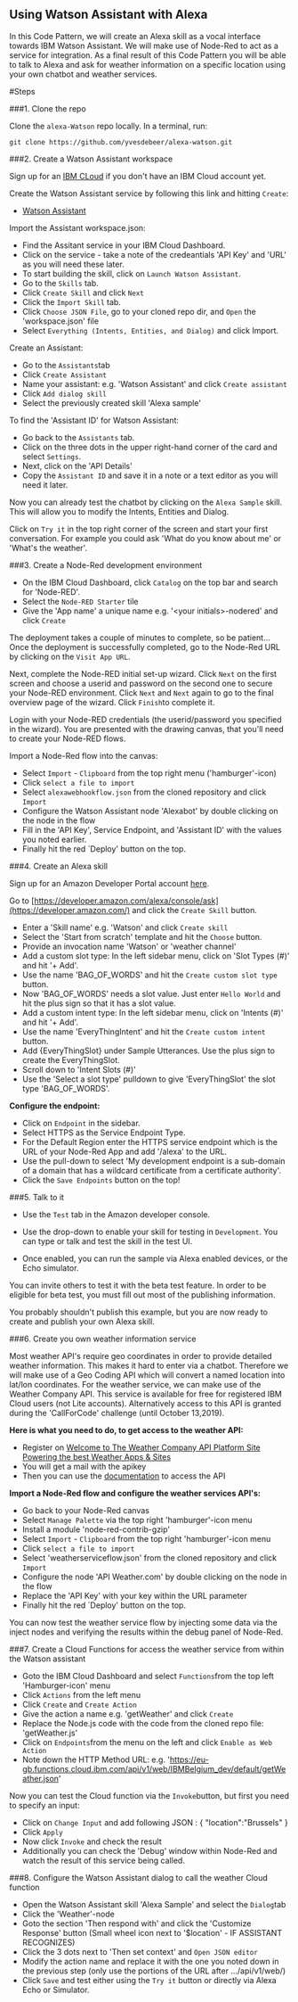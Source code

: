 ## Using Watson Assistant with Alexa

In this Code Pattern, we will create an Alexa skill as a vocal interface towards IBM Watson Assistant. We will make use of Node-Red to act as a service for integration. As a final result of this Code Pattern you will be able to talk to Alexa and ask for weather information on a specific location using your own chatbot and weather services.

#Steps

###1. Clone the repo

Clone the `alexa-Watson` repo locally.
In a terminal, run:

`git clone https://github.com/yvesdebeer/alexa-watson.git`

###2. Create a Watson Assistant workspace

Sign up for an [IBM CLoud](https://ibm.biz/BdzMQp) if you don't have an IBM Cloud account yet.

Create the Watson Assistant service by following this link and hitting `Create`:

* [Watson Assistant](https://cloud.ibm.com/catalog/services/conversation)

Import the Assistant workspace.json:

* Find the Assitant service in your IBM Cloud Dashboard.
* Click on the service - take a note of the credeantials 'API Key' and 'URL' as you will need these later.
* To start building the skill, click on `Launch Watson Assistant`.
* Go to the `Skills` tab.
* Click `Create Skill` and click `Next`
* Click the `Import Skill` tab.
* Click `Choose JSON File`, go to your cloned repo dir, and `Open` the 'workspace.json' file
* Select `Everything (Intents, Entities, and Dialog)` and click Import.

Create an Assistant:

* Go to the `Assistants`tab
* Click `Create Assistant`
* Name your assistant: e.g. 'Watson Assistant' and click `Create assistant`
* Click `Add dialog skill`
* Select the previously created skill 'Alexa sample'

To find the 'Assistant ID' for Watson Assistant:

* Go back to the `Assistants` tab.
* Click on the three dots in the upper right-hand corner of the card and select `Settings`.
* Next, click on the 'API Details'
* Copy the `Assistant ID` and save it in a note or a text editor as you will need it later.

Now you can already test the chatbot by clicking on the `Alexa Sample` skill.
This will allow you to modify the Intents, Entities and Dialog.

Click on `Try it` in the top right corner of the screen and start your first conversation. For example you could ask 'What do you know about me' or 'What's the weather'.

###3. Create a Node-Red development environment

* On the IBM Cloud Dashboard, click `Catalog` on the top bar and search for 'Node-RED'.
* Select the `Node-RED Starter` tile
* Give the 'App name' a unique name e.g. '\<your initials\>-nodered' and click `Create`

The deployment takes a couple of minutes to complete, so be patient...
Once the deployment is successfully completed, go to the Node-Red URL by clicking on the `Visit App URL`.

Next, complete the Node-RED initial set-up wizard. Click `Next` on the first screen and choose a userid and password on the second one to secure your Node-RED environment. Click `Next` and `Next` again to go to the final overview page of the wizard. Click `Finish`to complete it.

Login with your Node-RED credentials (the userid/password you specified in the wizard). You are presented with the drawing canvas, that you'll need to create your Node-RED flows.

Import a Node-Red flow into the canvas:

* Select `Import` - `Clipboard` from the top right menu ('hamburger'-icon)
* Click `select a file to import`
* Select `alexawebhookflow.json` from the cloned repository and click `Import`
* Configure the Watson Assistant node 'Alexabot' by double clicking on the node in the flow
* Fill in the 'API Key', Service Endpoint, and 'Assistant ID' with the values you noted earlier.
* Finally hit the red `Deploy' button on the top.

###4. Create an Alexa skill

Sign up for an Amazon Developer Portal account [here](https://developer.amazon.com/).

Go to [https://developer.amazon.com/alexa/console/ask](https://developer.amazon.com/) and click the `Create Skill` button.

* Enter a 'Skill name' e.g. 'Watson' and click `Create skill`
* Select the 'Start from scratch' template and hit the `Choose` button.
* Provide an invocation name 'Watson' or 'weather channel'
* Add a custom slot type: In the left sidebar menu, click on 'Slot Types (#)' and hit '+ Add'.
* Use the name 'BAG_OF_WORDS' and hit the `Create custom slot type` button.
* Now 'BAG_OF_WORDS' needs a slot value. Just enter `Hello World` and hit the plus sign so that it has a slot value.
* Add a custom intent type: In the left sidebar menu, click on 'Intents (#)' and hit '+ Add'.
* Use the name 'EveryThingIntent' and hit the `Create custom intent` button.
* Add {EveryThingSlot} under Sample Utterances. Use the plus sign to create the EveryThingSlot.
* Scroll down to 'Intent Slots (#)'
* Use the 'Select a slot type' pulldown to give 'EveryThingSlot' the slot type 'BAG_OF_WORDS'.

**Configure the endpoint:**

* Click on `Endpoint` in the sidebar.
* Select HTTPS as the Service Endpoint Type.
* For the Default Region enter the HTTPS service endpoint which is the URL of your Node-Red App and add '/alexa' to the URL.
* Use the pull-down to select 'My development endpoint is a sub-domain of a domain that has a wildcard certificate from a certificate authority'.
* Click the `Save Endpoints` button on the top!

###5. Talk to it

* Use the `Test` tab in the Amazon developer console.

* Use the drop-down to enable your skill for testing in `Development`. You can type or talk and test the skill in the test UI.

* Once enabled, you can run the sample via Alexa enabled devices, or the Echo simulator.

You can invite others to test it with the beta test feature. In order to be eligible for beta test, you must fill out most of the publishing information.

You probably shouldn't publish this example, but you are now ready to create and publish your own Alexa skill.

###6. Create you own weather information service

Most weather API's require geo coordinates in order to provide detailed weather information. This makes it hard to enter via a chatbot. Therefore we will make use of a Geo Coding API which will convert a named location into lat/lon coordinates. For the weather service, we can make use of the Weather Company API. This service is available for free for registered IBM Cloud users (not Lite accounts). Alternatively access to this API is granted during the 'CallForCode' challenge (until October 13,2019).

**Here is what you need to do, to get access to the weather API:**

* Register on [Welcome to The Weather Company API Platform Site Powering the best Weather Apps & Sites](https://callforcode.weather.com/)
* You will get a mail with the apikey
* Then you can use the [documentation](https://weather.com/swagger-docs/call-for-code) to access the API

**Import a Node-Red flow and configure the weather services API's:**

* Go back to your Node-Red canvas
* Select `Manage Palette` via the top right 'hamburger'-icon menu
* Install a module 'node-red-contrib-gzip'
* Select `Import` - `Clipboard` from the top right 'hamburger'-icon menu
* Click `select a file to import`
* Select 'weatherserviceflow.json' from the cloned repository and click `Import`
* Configure the node 'API Weather.com' by double clicking on the node in the flow
* Replace the 'API Key' with your key within the URL parameter
* Finally hit the red `Deploy' button on the top.

You can now test the weather service flow by injecting some data via the inject nodes and verifying the results within the debug panel of Node-Red.

###7. Create a Cloud Functions for access the weather service from within the Watson assistant

* Goto the IBM Cloud Dashboard and select `Functions`from the top left 'Hamburger-icon' menu
* Click `Actions` from the left menu
* Click `Create` and `Create Action`
* Give the action a name e.g. 'getWeather' and click `Create`
* Replace the Node.js code with the code from the cloned repo file: 'getWeather.js'
* Click on `Endpoints`from the menu on the left and click `Enable as Web Action`
* Note down the HTTP Method URL: e.g. 'https://eu-gb.functions.cloud.ibm.com/api/v1/web/IBMBelgium_dev/default/getWeather.json'

Now you can test the Cloud function  via the `Invoke`button, but first you need to specify an input:

* Click on `Change Input` and add following JSON : 
	{
    	"location":"Brussels"
	}
* Click `Apply`
* Now click `Invoke` and check the result
* Additionally you can check the 'Debug' window within Node-Red and watch the result of this service being called.

###8. Configure the Watson Assistant dialog to call the weather Cloud function

* Open the Watson Assistant skill 'Alexa Sample' and select the `Dialog`tab
* Click the 'Weather'-node
* Goto the section 'Then respond with' and click the 'Customize Response' button (Small wheel icon next to '$location' - IF ASSISTANT RECOGNIZES)
* Click the 3 dots next to 'Then set context' and `Open JSON editor`
* Modify the action name and replace it with the one you noted down in the previous step (only use the portions of the URL after .../api/v1/web/)
* Click `Save` and test either using the `Try it` button or directly via Alexa Echo or Simulator.





